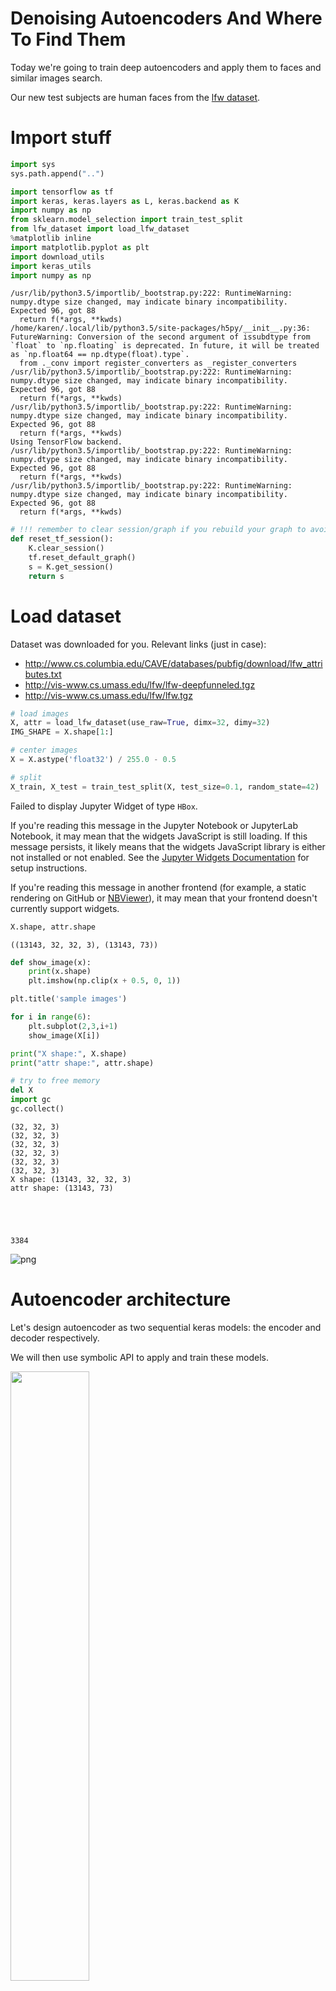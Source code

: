 
# Denoising Autoencoders And Where To Find Them

Today we're going to train deep autoencoders and apply them to faces and similar images search.

Our new test subjects are human faces from the [lfw dataset](http://vis-www.cs.umass.edu/lfw/).

# Import stuff


```python
import sys
sys.path.append("..")
```


```python
import tensorflow as tf
import keras, keras.layers as L, keras.backend as K
import numpy as np
from sklearn.model_selection import train_test_split
from lfw_dataset import load_lfw_dataset
%matplotlib inline
import matplotlib.pyplot as plt
import download_utils
import keras_utils
import numpy as np
```

    /usr/lib/python3.5/importlib/_bootstrap.py:222: RuntimeWarning: numpy.dtype size changed, may indicate binary incompatibility. Expected 96, got 88
      return f(*args, **kwds)
    /home/karen/.local/lib/python3.5/site-packages/h5py/__init__.py:36: FutureWarning: Conversion of the second argument of issubdtype from `float` to `np.floating` is deprecated. In future, it will be treated as `np.float64 == np.dtype(float).type`.
      from ._conv import register_converters as _register_converters
    /usr/lib/python3.5/importlib/_bootstrap.py:222: RuntimeWarning: numpy.dtype size changed, may indicate binary incompatibility. Expected 96, got 88
      return f(*args, **kwds)
    /usr/lib/python3.5/importlib/_bootstrap.py:222: RuntimeWarning: numpy.dtype size changed, may indicate binary incompatibility. Expected 96, got 88
      return f(*args, **kwds)
    Using TensorFlow backend.
    /usr/lib/python3.5/importlib/_bootstrap.py:222: RuntimeWarning: numpy.dtype size changed, may indicate binary incompatibility. Expected 96, got 88
      return f(*args, **kwds)
    /usr/lib/python3.5/importlib/_bootstrap.py:222: RuntimeWarning: numpy.dtype size changed, may indicate binary incompatibility. Expected 96, got 88
      return f(*args, **kwds)



```python
# !!! remember to clear session/graph if you rebuild your graph to avoid out-of-memory errors !!!
def reset_tf_session():
    K.clear_session()
    tf.reset_default_graph()
    s = K.get_session()
    return s
```

# Load dataset
Dataset was downloaded for you. Relevant links (just in case):
- http://www.cs.columbia.edu/CAVE/databases/pubfig/download/lfw_attributes.txt
- http://vis-www.cs.umass.edu/lfw/lfw-deepfunneled.tgz
- http://vis-www.cs.umass.edu/lfw/lfw.tgz


```python
# load images
X, attr = load_lfw_dataset(use_raw=True, dimx=32, dimy=32)
IMG_SHAPE = X.shape[1:]

# center images
X = X.astype('float32') / 255.0 - 0.5

# split
X_train, X_test = train_test_split(X, test_size=0.1, random_state=42)
```


<p>Failed to display Jupyter Widget of type <code>HBox</code>.</p>
<p>
  If you're reading this message in the Jupyter Notebook or JupyterLab Notebook, it may mean
  that the widgets JavaScript is still loading. If this message persists, it
  likely means that the widgets JavaScript library is either not installed or
  not enabled. See the <a href="https://ipywidgets.readthedocs.io/en/stable/user_install.html">Jupyter
  Widgets Documentation</a> for setup instructions.
</p>
<p>
  If you're reading this message in another frontend (for example, a static
  rendering on GitHub or <a href="https://nbviewer.jupyter.org/">NBViewer</a>),
  it may mean that your frontend doesn't currently support widgets.
</p>



    



```python
X.shape, attr.shape
```




    ((13143, 32, 32, 3), (13143, 73))




```python
def show_image(x):
    print(x.shape)
    plt.imshow(np.clip(x + 0.5, 0, 1))
```


```python
plt.title('sample images')

for i in range(6):
    plt.subplot(2,3,i+1)
    show_image(X[i])

print("X shape:", X.shape)
print("attr shape:", attr.shape)

# try to free memory
del X
import gc
gc.collect()
```

    (32, 32, 3)
    (32, 32, 3)
    (32, 32, 3)
    (32, 32, 3)
    (32, 32, 3)
    (32, 32, 3)
    X shape: (13143, 32, 32, 3)
    attr shape: (13143, 73)





    3384




![png](output_9_2.png)


# Autoencoder architecture

Let's design autoencoder as two sequential keras models: the encoder and decoder respectively.

We will then use symbolic API to apply and train these models.

<img src="images/autoencoder.png" style="width:50%">

# First step: PCA

Principial Component Analysis is a popular dimensionality reduction method. 

Under the hood, PCA attempts to decompose object-feature matrix $X$ into two smaller matrices: $W$ and $\hat W$ minimizing _mean squared error_:

$$\|(X W) \hat{W} - X\|^2_2 \to_{W, \hat{W}} \min$$
- $X \in \mathbb{R}^{n \times m}$ - object matrix (**centered**);
- $W \in \mathbb{R}^{m \times d}$ - matrix of direct transformation;
- $\hat{W} \in \mathbb{R}^{d \times m}$ - matrix of reverse transformation;
- $n$ samples, $m$ original dimensions and $d$ target dimensions;

In geometric terms, we want to find d axes along which most of variance occurs. The "natural" axes, if you wish.

<img src="images/pca.png" style="width:30%">


PCA can also be seen as a special case of an autoencoder.

* __Encoder__: X -> Dense(d units) -> code
* __Decoder__: code -> Dense(m units) -> X

Where Dense is a fully-connected layer with linear activaton:   $f(X) = W \cdot X + \vec b $


Note: the bias term in those layers is responsible for "centering" the matrix i.e. substracting mean.


```python
def build_pca_autoencoder(img_shape, code_size):
    """
    Here we define a simple linear autoencoder as described above.
    We also flatten and un-flatten data to be compatible with image shapes
    """
    
    encoder = keras.models.Sequential()
    encoder.add(L.InputLayer(img_shape))
    encoder.add(L.Flatten())                  #flatten image to vector
    encoder.add(L.Dense(code_size))           #actual encoder

    decoder = keras.models.Sequential()
    decoder.add(L.InputLayer((code_size,)))
    decoder.add(L.Dense(np.prod(img_shape)))  #actual decoder, height*width*3 units
    decoder.add(L.Reshape(img_shape))         #un-flatten
    
    return encoder,decoder
```

Meld them together into one model:


```python
s = reset_tf_session()

encoder, decoder = build_pca_autoencoder(IMG_SHAPE, code_size=32)

inp = L.Input(IMG_SHAPE)
code = encoder(inp)
reconstruction = decoder(code)

autoencoder = keras.models.Model(inputs=inp, outputs=reconstruction)
autoencoder.compile(optimizer='adamax', loss='mse')

autoencoder.fit(x=X_train, y=X_train, epochs=15,
                validation_data=[X_test, X_test],
                callbacks=[keras_utils.TqdmProgressCallback()],
                verbose=0)
```

    Epoch 1/15
    
    Epoch 2/15
    
    Epoch 3/15
    
    Epoch 4/15
    
    Epoch 5/15
    
    Epoch 6/15
    
    Epoch 7/15
    
    Epoch 8/15
    
    Epoch 9/15
    
    Epoch 10/15
    
    Epoch 11/15
    
    Epoch 12/15
    
    Epoch 13/15
    
    Epoch 14/15
    
    Epoch 15/15
    





    <keras.callbacks.History at 0x7f71dacf89e8>




```python
def visualize(img,encoder,decoder):
    """Draws original, encoded and decoded images"""
    code = encoder.predict(img[None])[0]  
    reco = decoder.predict(code[None])[0]

    plt.subplot(1,3,1)
    plt.title("Original")
    show_image(img)

    plt.subplot(1,3,2)
    plt.title("Code")
    plt.imshow(code.reshape([code.shape[-1]//2,-1]))

    plt.subplot(1,3,3)
    plt.title("Reconstructed")
    show_image(reco)
    plt.show()

```


```python
X_test[None].shape
```




    (1, 1315, 32, 32, 3)




```python
score = autoencoder.evaluate(X_test,X_test,verbose=0)
print("PCA MSE:", score)

for i in range(5):
    img = X_test[i]
    visualize(img,encoder,decoder)
```

    PCA MSE: 0.00660867653362
    (32, 32, 3)
    (32, 32, 3)



![png](output_17_1.png)


    (32, 32, 3)
    (32, 32, 3)



![png](output_17_3.png)


    (32, 32, 3)
    (32, 32, 3)



![png](output_17_5.png)


    (32, 32, 3)
    (32, 32, 3)



![png](output_17_7.png)


    (32, 32, 3)
    (32, 32, 3)



![png](output_17_9.png)


# Going deeper: convolutional autoencoder

PCA is neat but surely we can do better. This time we want you to build a deep convolutional autoencoder by... stacking more layers.

## Encoder

The **encoder** part is pretty standard, we stack convolutional and pooling layers and finish with a dense layer to get the representation of desirable size (`code_size`).

__We recommend to use `activation='elu'` for all convolutional and dense layers.__

__We recommend to repeat (conv, pool) 4 times with kernel size (3, 3), `padding='same'` and the following numbers of output channels: `32, 64, 128, 256`.__

__Remember to flatten (`L.Flatten()`) output before adding the last dense layer!__

## Decoder

__For **decoder** we will use so-called "transpose convolution" (NOT unconv, a bit confusing).__

Traditional convolutional layer takes a patch of an image and produces a number (patch -> number). In "transpose convolution" we want to take a number and produce a patch of an image (number -> patch). We need this layer to "undo" convolutions in encoder. We had a glimpse of it during week 3 (watch [this video](https://www.coursera.org/learn/intro-to-deep-learning/lecture/auRqf/a-glimpse-of-other-computer-vision-tasks) starting at 5:41).

Here's how "transpose convolution" works:
<img src="images/transpose_conv.jpg" style="width:60%">
In this example we use a stride of 2 to produce 4x4 output, this way we "undo" pooling as well. Another way to think about it: we "undo" convolution with stride 2 (which is similar to conv + pool).

You can add "transpose convolution" layer in Keras like this:
```python
L.Conv2DTranspose(filters=?, kernel_size=(3, 3), strides=2, activation='elu', padding='same')
```

Our decoder starts with a dense layer to "undo" the last layer of encoder. Remember to reshape its output to "undo" `L.Flatten()` in encoder.

Now we're ready to undo (conv, pool) pairs. For this we need to stack 4 `L.Conv2DTranspose` layers with the following numbers of output channels: `128, 64, 32, 3`. Each of these layers will learn to "undo" (conv, pool) pair in encoder. For the last `L.Conv2DTranspose` layer use `activation=None` because that is our final image.


```python
# Let's play around with transpose convolution on examples first
def test_conv2d_transpose(img_size, filter_size):
    print("Transpose convolution test for img_size={}, filter_size={}:".format(img_size, filter_size))
    
    x = (np.arange(img_size ** 2, dtype=np.float32) + 1).reshape((1, img_size, img_size, 1))
    f = (np.ones(filter_size ** 2, dtype=np.float32)).reshape((filter_size, filter_size, 1, 1))

    conv = tf.nn.conv2d_transpose(x, f, 
                                  output_shape=(1, img_size * 2, img_size * 2, 1), 
                                  strides=[1, 2, 2, 1], 
                                  padding='SAME')

    with tf.Session() as session:
        result = session.run(conv)
        print("input:")
        print(x[0, :, :, 0])
        print("filter:")
        print(f[:, :, 0, 0])
        print("output:")
        print(result[0, :, :, 0])
        
test_conv2d_transpose(img_size=2, filter_size=2)
test_conv2d_transpose(img_size=2, filter_size=3)
test_conv2d_transpose(img_size=4, filter_size=2)
test_conv2d_transpose(img_size=4, filter_size=3)
```

    Transpose convolution test for img_size=2, filter_size=2:
    input:
    [[ 1.  2.]
     [ 3.  4.]]
    filter:
    [[ 1.  1.]
     [ 1.  1.]]
    output:
    [[ 1.  1.  2.  2.]
     [ 1.  1.  2.  2.]
     [ 3.  3.  4.  4.]
     [ 3.  3.  4.  4.]]
    Transpose convolution test for img_size=2, filter_size=3:
    input:
    [[ 1.  2.]
     [ 3.  4.]]
    filter:
    [[ 1.  1.  1.]
     [ 1.  1.  1.]
     [ 1.  1.  1.]]
    output:
    [[  1.   1.   3.   2.]
     [  1.   1.   3.   2.]
     [  4.   4.  10.   6.]
     [  3.   3.   7.   4.]]
    Transpose convolution test for img_size=4, filter_size=2:
    input:
    [[  1.   2.   3.   4.]
     [  5.   6.   7.   8.]
     [  9.  10.  11.  12.]
     [ 13.  14.  15.  16.]]
    filter:
    [[ 1.  1.]
     [ 1.  1.]]
    output:
    [[  1.   1.   2.   2.   3.   3.   4.   4.]
     [  1.   1.   2.   2.   3.   3.   4.   4.]
     [  5.   5.   6.   6.   7.   7.   8.   8.]
     [  5.   5.   6.   6.   7.   7.   8.   8.]
     [  9.   9.  10.  10.  11.  11.  12.  12.]
     [  9.   9.  10.  10.  11.  11.  12.  12.]
     [ 13.  13.  14.  14.  15.  15.  16.  16.]
     [ 13.  13.  14.  14.  15.  15.  16.  16.]]
    Transpose convolution test for img_size=4, filter_size=3:
    input:
    [[  1.   2.   3.   4.]
     [  5.   6.   7.   8.]
     [  9.  10.  11.  12.]
     [ 13.  14.  15.  16.]]
    filter:
    [[ 1.  1.  1.]
     [ 1.  1.  1.]
     [ 1.  1.  1.]]
    output:
    [[  1.   1.   3.   2.   5.   3.   7.   4.]
     [  1.   1.   3.   2.   5.   3.   7.   4.]
     [  6.   6.  14.   8.  18.  10.  22.  12.]
     [  5.   5.  11.   6.  13.   7.  15.   8.]
     [ 14.  14.  30.  16.  34.  18.  38.  20.]
     [  9.   9.  19.  10.  21.  11.  23.  12.]
     [ 22.  22.  46.  24.  50.  26.  54.  28.]
     [ 13.  13.  27.  14.  29.  15.  31.  16.]]



```python
def build_deep_autoencoder(img_shape, code_size):
    """PCA's deeper brother. See instructions above. Use `code_size` in layer definitions."""
    H,W,C = img_shape
    
    # encoder
    encoder = keras.models.Sequential()
    encoder.add(L.InputLayer(img_shape))
    
    ### YOUR CODE HERE: define encoder as per instructions above ###
    encoder.add(L.Conv2D(code_size,(3,3),strides=(1,1),padding='same',activation='elu'))
    encoder.add(L.MaxPooling2D(pool_size=(2,2)))
    encoder.add(L.Conv2D(code_size*2,(3,3),strides=(1,1),padding='same',activation='elu'))
    encoder.add(L.MaxPooling2D(pool_size=(2,2)))
    encoder.add(L.Conv2D(code_size*4,(3,3),strides=(1,1),padding='same',activation='elu'))
    encoder.add(L.MaxPooling2D(pool_size=(2,2)))
    encoder.add(L.Conv2D(code_size*8,(3,3),strides=(1,1),padding='same',activation='elu'))
    encoder.add(L.MaxPooling2D(pool_size=(2,2)))
    encoder.add(L.Flatten())
    encoder.add(L.Dense(code_size))

    # decoder
    decoder = keras.models.Sequential()
    decoder.add(L.InputLayer((code_size,)))
    
    decoder.add(L.Dense(np.prod(code_size*8*2*2), activation='elu'))
    decoder.add(L.Reshape((2,2,code_size*8)))
    decoder.add(L.Conv2DTranspose(filters=code_size*4, kernel_size=(3, 3), strides=2, activation='elu', padding='same'))
    decoder.add(L.Conv2DTranspose(filters=code_size*2, kernel_size=(3, 3), strides=2, activation='elu', padding='same'))
    decoder.add(L.Conv2DTranspose(filters=code_size, kernel_size=(3, 3), strides=2, activation='elu', padding='same'))
    decoder.add(L.Conv2DTranspose(filters=3, kernel_size=(3, 3), strides=2, activation=None, padding='same'))
    
    return encoder, decoder
```


```python
# Check autoencoder shapes along different code_sizes
get_dim = lambda layer: np.prod(layer.output_shape[1:])
for code_size in [1,8,32,128,512]:
    s = reset_tf_session()
    encoder, decoder = build_deep_autoencoder(IMG_SHAPE, code_size=code_size)
    print("Testing code size %i" % code_size)
    assert encoder.output_shape[1:]==(code_size,),"encoder must output a code of required size"
    assert decoder.output_shape[1:]==IMG_SHAPE,   "decoder must output an image of valid shape"
    assert len(encoder.trainable_weights)>=6,     "encoder must contain at least 3 layers"
    assert len(decoder.trainable_weights)>=6,     "decoder must contain at least 3 layers"
    
    for layer in encoder.layers + decoder.layers:
        assert get_dim(layer) >= code_size, "Encoder layer %s is smaller than bottleneck (%i units)"%(layer.name,get_dim(layer))

print("All tests passed!")
s = reset_tf_session()
```

    Testing code size 1
    Testing code size 8
    Testing code size 32
    Testing code size 128
    Testing code size 512
    All tests passed!



```python
# Look at encoder and decoder shapes.
# Total number of trainable parameters of encoder and decoder should be close.
s = reset_tf_session()
encoder, decoder = build_deep_autoencoder(IMG_SHAPE, code_size=32)
encoder.summary()
decoder.summary()
```

    _________________________________________________________________
    Layer (type)                 Output Shape              Param #   
    =================================================================
    input_1 (InputLayer)         (None, 32, 32, 3)         0         
    _________________________________________________________________
    conv2d_1 (Conv2D)            (None, 32, 32, 32)        896       
    _________________________________________________________________
    max_pooling2d_1 (MaxPooling2 (None, 16, 16, 32)        0         
    _________________________________________________________________
    conv2d_2 (Conv2D)            (None, 16, 16, 64)        18496     
    _________________________________________________________________
    max_pooling2d_2 (MaxPooling2 (None, 8, 8, 64)          0         
    _________________________________________________________________
    conv2d_3 (Conv2D)            (None, 8, 8, 128)         73856     
    _________________________________________________________________
    max_pooling2d_3 (MaxPooling2 (None, 4, 4, 128)         0         
    _________________________________________________________________
    conv2d_4 (Conv2D)            (None, 4, 4, 256)         295168    
    _________________________________________________________________
    max_pooling2d_4 (MaxPooling2 (None, 2, 2, 256)         0         
    _________________________________________________________________
    flatten_1 (Flatten)          (None, 1024)              0         
    _________________________________________________________________
    dense_1 (Dense)              (None, 32)                32800     
    =================================================================
    Total params: 421,216
    Trainable params: 421,216
    Non-trainable params: 0
    _________________________________________________________________
    _________________________________________________________________
    Layer (type)                 Output Shape              Param #   
    =================================================================
    input_2 (InputLayer)         (None, 32)                0         
    _________________________________________________________________
    dense_2 (Dense)              (None, 1024)              33792     
    _________________________________________________________________
    reshape_1 (Reshape)          (None, 2, 2, 256)         0         
    _________________________________________________________________
    conv2d_transpose_1 (Conv2DTr (None, 4, 4, 128)         295040    
    _________________________________________________________________
    conv2d_transpose_2 (Conv2DTr (None, 8, 8, 64)          73792     
    _________________________________________________________________
    conv2d_transpose_3 (Conv2DTr (None, 16, 16, 32)        18464     
    _________________________________________________________________
    conv2d_transpose_4 (Conv2DTr (None, 32, 32, 3)         867       
    =================================================================
    Total params: 421,955
    Trainable params: 421,955
    Non-trainable params: 0
    _________________________________________________________________


Convolutional autoencoder training. This will take **1 hour**. You're aiming at ~0.0056 validation MSE and ~0.0054 training MSE.


```python
s = reset_tf_session()

encoder, decoder = build_deep_autoencoder(IMG_SHAPE, code_size=32)

inp = L.Input(IMG_SHAPE)
code = encoder(inp)
reconstruction = decoder(code)

autoencoder = keras.models.Model(inputs=inp, outputs=reconstruction)
autoencoder.compile(optimizer="adamax", loss='mse')
```


```python
# we will save model checkpoints here to continue training in case of kernel death
model_filename = 'autoencoder.{0:03d}.hdf5'
last_finished_epoch = None

#### uncomment below to continue training from model checkpoint
#### fill `last_finished_epoch` with your latest finished epoch
# from keras.models import load_model
# s = reset_tf_session()
# last_finished_epoch = 4
# autoencoder = load_model(model_filename.format(last_finished_epoch))
# encoder = autoencoder.layers[1]
# decoder = autoencoder.layers[2]
```


```python
autoencoder.fit(x=X_train, y=X_train, epochs=25,
                validation_data=[X_test, X_test],
                callbacks=[keras_utils.ModelSaveCallback(model_filename),
                           keras_utils.TqdmProgressCallback()],
                verbose=0,
                initial_epoch=last_finished_epoch or 0)
```

    Epoch 1/25
    Model saved in autoencoder.000.hdf5
    
    Epoch 2/25
    Model saved in autoencoder.001.hdf5
    
    Epoch 3/25
    Model saved in autoencoder.002.hdf5
    
    Epoch 4/25
    Model saved in autoencoder.003.hdf5
    
    Epoch 5/25
    Model saved in autoencoder.004.hdf5
    
    Epoch 6/25
    Model saved in autoencoder.005.hdf5
    
    Epoch 7/25
    Model saved in autoencoder.006.hdf5
    
    Epoch 8/25
    Model saved in autoencoder.007.hdf5
    
    Epoch 9/25
    Model saved in autoencoder.008.hdf5
    
    Epoch 10/25
    Model saved in autoencoder.009.hdf5
    
    Epoch 11/25
    Model saved in autoencoder.010.hdf5
    
    Epoch 12/25
    Model saved in autoencoder.011.hdf5
    
    Epoch 13/25
    Model saved in autoencoder.012.hdf5
    
    Epoch 14/25
    Model saved in autoencoder.013.hdf5
    
    Epoch 15/25
    Model saved in autoencoder.014.hdf5
    
    Epoch 16/25
    Model saved in autoencoder.015.hdf5
    
    Epoch 17/25
    Model saved in autoencoder.016.hdf5
    
    Epoch 18/25
    Model saved in autoencoder.017.hdf5
    
    Epoch 19/25
    Model saved in autoencoder.018.hdf5
    
    Epoch 20/25
    Model saved in autoencoder.019.hdf5
    
    Epoch 21/25
    Model saved in autoencoder.020.hdf5
    
    Epoch 22/25
    Model saved in autoencoder.021.hdf5
    
    Epoch 23/25
    Model saved in autoencoder.022.hdf5
    
    Epoch 24/25
    Model saved in autoencoder.023.hdf5
    
    Epoch 25/25
    Model saved in autoencoder.024.hdf5
    





    <keras.callbacks.History at 0x7f71cc10ab00>




```python
reconstruction_mse = autoencoder.evaluate(X_test, X_test, verbose=0)
print("Convolutional autoencoder MSE:", reconstruction_mse)
for i in range(5):
    img = X_test[i]
    visualize(img,encoder,decoder)
```

    Convolutional autoencoder MSE: 0.00549667453811
    (32, 32, 3)
    (32, 32, 3)



![png](output_27_1.png)


    (32, 32, 3)
    (32, 32, 3)



![png](output_27_3.png)


    (32, 32, 3)
    (32, 32, 3)



![png](output_27_5.png)


    (32, 32, 3)
    (32, 32, 3)



![png](output_27_7.png)


    (32, 32, 3)
    (32, 32, 3)



![png](output_27_9.png)



```python
# save trained weights
encoder.save_weights("encoder.h5")
decoder.save_weights("decoder.h5")
```


```python
# restore trained weights
s = reset_tf_session()

encoder, decoder = build_deep_autoencoder(IMG_SHAPE, code_size=32)
encoder.load_weights("encoder.h5")
decoder.load_weights("decoder.h5")

inp = L.Input(IMG_SHAPE)
code = encoder(inp)
reconstruction = decoder(code)

autoencoder = keras.models.Model(inputs=inp, outputs=reconstruction)
autoencoder.compile(optimizer="adamax", loss='mse')

print(autoencoder.evaluate(X_test, X_test, verbose=0))
print(reconstruction_mse)
```

    0.00549667453811
    0.00549667453811


# Submit to Coursera


```python
from submit import submit_autoencoder
submission = build_deep_autoencoder(IMG_SHAPE, code_size=71)

# token expires every 30 min
COURSERA_TOKEN = 'xgpMDcO6JYy78VyY' ### YOUR TOKEN HERE
COURSERA_EMAIL = 'karenye.psu@gmail.com' ### YOUR EMAIL HERE

submit_autoencoder(submission, reconstruction_mse, COURSERA_EMAIL, COURSERA_TOKEN)
```

    Submitted to Coursera platform. See results on assignment page!


# Optional: Denoising Autoencoder

This part is **optional**, it shows you one useful application of autoencoders: denoising. You can run this code and make sure denoising works :) 

Let's now turn our model into a denoising autoencoder:
<img src="images/denoising.jpg" style="width:40%">

We'll keep the model architecture, but change the way it is trained. In particular, we'll corrupt its input data randomly with noise before each epoch.

There are many strategies to introduce noise: adding gaussian white noise, occluding with random black rectangles, etc. We will add gaussian white noise.


```python
def apply_gaussian_noise(X,sigma=0.1):
    """
    adds noise from standard normal distribution with standard deviation sigma
    :param X: image tensor of shape [batch,height,width,3]
    Returns X + noise.
    """
    noise = np.random.normal(loc=0.0, scale=sigma, size=X.shape) ### YOUR CODE HERE ###
    return X + noise
```


```python
# noise tests
theoretical_std = (X_train[:100].std()**2 + 0.5**2)**.5
our_std = apply_gaussian_noise(X_train[:100],sigma=0.5).std()
assert abs(theoretical_std - our_std) < 0.01, "Standard deviation does not match it's required value. Make sure you use sigma as std."
assert abs(apply_gaussian_noise(X_train[:100],sigma=0.5).mean() - X_train[:100].mean()) < 0.01, "Mean has changed. Please add zero-mean noise"
```


```python
apply_gaussian_noise(X_train[:1],sigma=0.01).shape
```




    (1, 32, 32, 3)




```python
apply_gaussian_noise(X_train[0],sigma=0.01).shape
```




    (32, 32, 3)




```python
# test different noise scales
plt.subplot(1,4,1)
show_image(X_train[0])
plt.subplot(1,4,2)
show_image(apply_gaussian_noise(X_train[0],sigma=0.01))
plt.subplot(1,4,3)
show_image(apply_gaussian_noise(X_train[:1],sigma=0.1)[0])
plt.subplot(1,4,4)
show_image(apply_gaussian_noise(X_train[:1],sigma=0.5)[0])
```

    (32, 32, 3)
    (32, 32, 3)
    (32, 32, 3)
    (32, 32, 3)



![png](output_37_1.png)


Training will take **1 hour**.


```python
s = reset_tf_session()

# we use bigger code size here for better quality
encoder, decoder = build_deep_autoencoder(IMG_SHAPE, code_size=512)
assert encoder.output_shape[1:]==(512,), "encoder must output a code of required size"

inp = L.Input(IMG_SHAPE)
code = encoder(inp)
reconstruction = decoder(code)

autoencoder = keras.models.Model(inp, reconstruction)
autoencoder.compile('adamax', 'mse')

for i in range(25):
    print("Epoch %i/25, Generating corrupted samples..."%(i+1))
    X_train_noise = apply_gaussian_noise(X_train)
    X_test_noise = apply_gaussian_noise(X_test)
    
    # we continue to train our model with new noise-augmented data
    autoencoder.fit(x=X_train_noise, y=X_train, epochs=1,
                    validation_data=[X_test_noise, X_test],
                    callbacks=[keras_utils.TqdmProgressCallback()],
                    verbose=0)
```

    Epoch 1/25, Generating corrupted samples...
    Epoch 1/1



```python
X_test_noise = apply_gaussian_noise(X_test)
denoising_mse = autoencoder.evaluate(X_test_noise, X_test, verbose=0)
print("Denoising MSE:", denoising_mse)
for i in range(5):
    img = X_test_noise[i]
    visualize(img,encoder,decoder)
```

# Optional: Image retrieval with autoencoders

So we've just trained a network that converts image into itself imperfectly. This task is not that useful in and of itself, but it has a number of awesome side-effects. Let's see them in action.

First thing we can do is image retrieval aka image search. We will give it an image and find similar images in latent space:

<img src="images/similar_images.jpg" style="width:60%">

To speed up retrieval process, one should use Locality Sensitive Hashing on top of encoded vectors. This [technique](https://erikbern.com/2015/07/04/benchmark-of-approximate-nearest-neighbor-libraries.html) can narrow down the potential nearest neighbours of our image in latent space (encoder code). We will caclulate nearest neighbours in brute force way for simplicity.


```python
# restore trained encoder weights
s = reset_tf_session()
encoder, decoder = build_deep_autoencoder(IMG_SHAPE, code_size=32)
encoder.load_weights("encoder.h5")
```


```python
images = X_train
codes = encoder(images) ### YOUR CODE HERE: encode all images ###
assert len(codes) == len(images)
```


```python
from sklearn.neighbors.unsupervised import NearestNeighbors
nei_clf = NearestNeighbors(metric="euclidean")
nei_clf.fit(codes)
```


```python
def get_similar(image, n_neighbors=5):
    assert image.ndim==3,"image must be [batch,height,width,3]"

    code = encoder.predict(image[None])
    
    (distances,),(idx,) = nei_clf.kneighbors(code,n_neighbors=n_neighbors)
    
    return distances,images[idx]
```


```python
def show_similar(image):
    
    distances,neighbors = get_similar(image,n_neighbors=3)
    
    plt.figure(figsize=[8,7])
    plt.subplot(1,4,1)
    show_image(image)
    plt.title("Original image")
    
    for i in range(3):
        plt.subplot(1,4,i+2)
        show_image(neighbors[i])
        plt.title("Dist=%.3f"%distances[i])
    plt.show()
```

Cherry-picked examples:


```python
# smiles
show_similar(X_test[247])
```


```python
# ethnicity
show_similar(X_test[56])
```


```python
# glasses
show_similar(X_test[63])
```

# Optional: Cheap image morphing


We can take linear combinations of image codes to produce new images with decoder.


```python
# restore trained encoder weights
s = reset_tf_session()
encoder, decoder = build_deep_autoencoder(IMG_SHAPE, code_size=32)
encoder.load_weights("encoder.h5")
decoder.load_weights("decoder.h5")
```


```python
for _ in range(5):
    image1,image2 = X_test[np.random.randint(0,len(X_test),size=2)]

    code1, code2 = encoder.predict(np.stack([image1, image2]))

    plt.figure(figsize=[10,4])
    for i,a in enumerate(np.linspace(0,1,num=7)):

        output_code = code1*(1-a) + code2*(a)
        output_image = decoder.predict(output_code[None])[0]

        plt.subplot(1,7,i+1)
        show_image(output_image)
        plt.title("a=%.2f"%a)
        
    plt.show()
```

That's it!

Of course there's a lot more you can do with autoencoders.

If you want to generate images from scratch, however, we recommend you our honor track on Generative Adversarial Networks or GANs.
